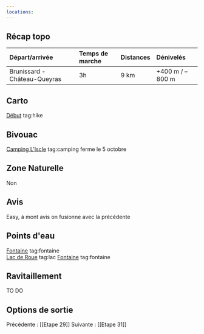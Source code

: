 ```yaml
---
locations: 
---
```

## Récap topo

| Départ/arrivée               | Temps de marche | Distances | Dénivelés        |
| :--------------------------- | :-------------- | :-------- | :--------------- |
| Brunissard - Château-Queyras | 3h              | 9 km      | +400 m / –800 m  |
## Carto  
[Début](geo:44.756186,6.789738) tag:hike
## Bivouac
[Camping L'Iscle](geo:44.758482,6.801365) tag:camping ferme le 5 octobre
## Zone Naturelle
Non
## Avis
Easy, à mont avis on fusionne avec la précédente
## Points d'eau
[Fontaine](geo:44.763094,6.749603) tag:fontaine  
[Lac de Roue](geo:44.7617898,6.767008114269213) tag:lac 
[Fontaine](geo:44.756656,6.790511) tag:fontaine  
## Ravitaillement
TO DO
## Options de sortie

Précédente : [[Etape 29]]
Suivante : [[Etape 31]]